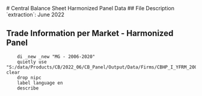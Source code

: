 <meta charset="utf-8"/>
# Central Balance Sheet Harmonized Panel Data
## File Description
`extraction`: June 2022

## **Trade Information per Market - Harmonized Panel**

```
    di _new _new "MG - 2006-2020"
    quietly use "S:/data/Products/CB/2022_06/CB_Panel/Output/Data/Firms/CBHP_I_YFRM_20062020_JUN22_MG_V01.dta", clear
    drop nipc
    label language en
    describe
```
